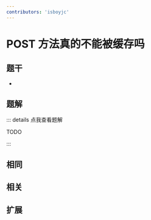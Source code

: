 ```yaml
---
contributors: 'isboyjc'
---
```


# POST 方法真的不能被缓存吗


## 题干

- 



## 题解

::: details 点我查看题解

  TODO

:::



## 相同


## 相关


## 扩展

